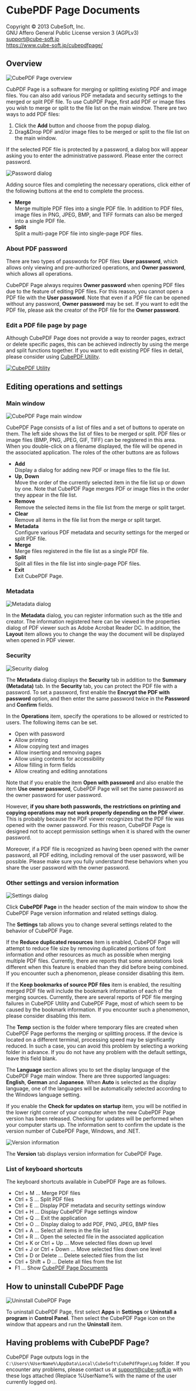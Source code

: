 CubePDF Page Documents
====

Copyright © 2013 CubeSoft, Inc.  
GNU Affero General Public License version 3 (AGPLv3)  
support@cube-soft.jp  
https://www.cube-soft.jp/cubepdfpage/

## Overview

![CubePDF Page overview](https://raw.githubusercontent.com/cube-soft/cube.assets/master/cubepdfpage/doc/v3/en/main/dragdrop.png)

CubPDF Page is a software for merging or splitting existing PDF and image files. You can also add various PDF metadata and security settings to the merged or split PDF file. To use CubPDF Page, first add PDF or image files you wish to merge or split to the file list on the main window. There are two ways to add PDF files:

1. Click the **Add** button and choose from the popup dialog.
2. Drag&Drop PDF and/or image files to be merged or split to the file list on the main window.

If the selected PDF file is protected by a password, a dialog box will appear asking you to enter the administrative password. Please enter the correct password.

![Password dialog](https://raw.githubusercontent.com/cube-soft/cube.assets/master/cubepdfpage/doc/v3/en/main/password.png)

Adding source files and completing the necessary operations, click either of the following buttons at the end to complete the process.

* **Merge**  
  Merge multiple PDF files into a single PDF file. In addition to PDF files, image files in PNG, JPEG, BMP, and TIFF formats can also be merged into a single PDF file.
* **Split**  
  Split a multi-page PDF file into single-page PDF files.

### About PDF password

There are two types of passwords for PDF files: **User password**, which allows only viewing and pre-authorized operations, and **Owner password**, which allows all operations.

CubePDF Page always requires **Owner password** when opening PDF files due to the feature of editing PDF files. For this reason, you cannot open a PDF file with the **User password**.
Note that even if a PDF file can be opened without any password, **Owner password** may be set. If you want to edit the PDF file, please ask the creator of the PDF file for the **Owner password**.

### Edit a PDF file page by page

Although CubePDF Page does not provide a way to reorder pages, extract or delete specific pages, this can be achieved indirectly by using the merge and split functions together. If you want to edit existing PDF files in detail, please consider using [CubePDF Utility](https://www.cube-soft.jp/en/cubepdfutility/).

[![CubePDF Utility](https://raw.githubusercontent.com/cube-soft/cube.assets/master/cubepdfutility/overview.en.png)](https://www.cube-soft.jp/en/cubepdfutility/)

## Editing operations and settings

### Main window

![CubePDF Page main window](https://raw.githubusercontent.com/cube-soft/cube.assets/master/cubepdfpage/doc/v3/en/overview.png)

CubePDF Page consists of a list of files and a set of buttons to operate on them. The left side shows the list of files to be merged or split. PDF files or image files (BMP, PNG, JPEG, GIF, TIFF) can be registered in this area. When you double-click on a filename displayed, the file will be opened in the associated application. The roles of the other buttons are as follows

* **Add**  
  Display a dialog for adding new PDF or image files to the file list.
* **Up**, **Down**  
  Move the order of the currently selected item in the file list up or down by one. Note that CubePDF Page merges PDF or image files in the order they appear in the file list.
* **Remove**  
  Remove the selected items in the file list from the merge or split target.
* **Clear**  
  Remove all items in the file list from the merge or split target.
* **Metadata**  
  Configure various PDF metadata and security settings for the merged or split PDF file.
* **Merge**  
  Merge files registered in the file list as a single PDF file.
* **Split**  
  Split all files in the file list into single-page PDF files.
* **Exit**  
  Exit CubePDF Page.

### Metadata

![Metadata dialog](https://raw.githubusercontent.com/cube-soft/cube.assets/master/cubepdfpage/doc/v3/en/main/metadata.png)

In the **Metadata** dialog, you can register information such as the title and creator. The information registered here can be viewed in the properties dialog of PDF viewer such as Adobe Acrobat Reader DC. In addition, the **Layout** item allows you to change the way the document will be displayed when opened in PDF viewer.

### Security

![Security dialog](https://raw.githubusercontent.com/cube-soft/cube.assets/master/cubepdfpage/doc/v3/en/main/security.png)

The **Metadata** dialog displays the **Security** tab in addition to the **Summary (Metadata)** tab. In the **Security** tab, you can protect the PDF file with a password. To set a password, first enable the **Encrypt the PDF with password** option, and then enter the same password twice in the **Password** and **Confirm** fields.

In the **Operations** item, specify the operations to be allowed or restricted to users. The following items can be set.

* Open with password
* Allow printing
* Allow copying text and images
* Allow inserting and removing pages
* Allow using contents for accessibility
* Allow filling in form fields
* Allow creating and editing annotations

Note that if you enable the item **Open with password** and also enable the item **Use owner password**, CubePDF Page will set the same password as the owner password for user password.

However, **if you share both passwords, the restrictions on printing and copying operations may not work properly depending on the PDF viwer**. This is probably because the PDF viewer recognizes that the PDF file was opened with the owner password. For this reason, CubePDF Page is designed not to accept permission settings when it is shared with the owner password.

Moreover, if a PDF file is recognized as having been opened with the owner password, all PDF editing, including removal of the user password, will be possible. Please make sure you fully understand these behaviors when you share the user password with the owner password.

### Other settings and version information

![Settings dialog](https://raw.githubusercontent.com/cube-soft/cube.assets/master/cubepdfpage/doc/v3/en/main/settings.png)

Click **CubePDF Page** in the header section of the main window to show the CubePDF Page version information and related settings dialog.

The **Settings** tab allows you to change several settings related to the behavior of CubePDF Page.

If the **Reduce duplicated resources** item is enabled, CubePDF Page will attempt to reduce file size by removing duplicated portions of font information and other resources as much as possible when merging multiple PDF files. Currently, there are reports that some annotations look different when this feature is enabled than they did before being combined. If you encounter such a phenomenon, please consider disabling this item.

If the **Keep bookmarks of source PDF files** item is enabled, the resulting merged PDF file will include the bookmark information of each of the merging sources. Currently, there are several reports of PDF file merging failures in CubePDF Utility and CubePDF Page, most of which seem to be caused by the bookmark information. If you encounter such a phenomenon, please consider disabling this item.

The **Temp** section is the folder where temporary files are created when CubePDF Page performs the merging or splitting process. If the device is located on a different terminal, processing speed may be significantly reduced. In such a case, you can avoid this problem by selecting a working folder in advance. If you do not have any problem with the default settings, leave this field blank.

The **Language** section allows you to set the display language of the CubePDF Page main window. There are three supported languages: **English**, **German** and **Japanese**. When **Auto** is selected as the display language, one of the languages will be automatically selected according to the Windows language setting.

If you enable the **Check for updates on startup** item, you will be notified in the lower right corner of your computer when the new CubePDF Page version has been released. Checking for updates will be performed when your computer starts up. The information sent to confirm the update is the version number of CubePDF Page, Windows, and .NET.

![Version information](https://raw.githubusercontent.com/cube-soft/cube.assets/master/cubepdfpage/doc/v3/en/main/version.png)

The **Version** tab displays version information for CubePDF Page.

### List of keyboard shortcuts

The keyboard shortcuts available in CubePDF Page are as follows.

* Ctrl + M ... Merge PDF files
* Ctrl + S ... Split PDF files
* Ctrl + E ... Display PDF metadata and security settings window
* Ctrl + H ... Display CubePDF Page settings window
* Ctrl + Q ... Exit the application
* Ctrl + O ... Display dialog to add PDF, PNG, JPEG, BMP files
* Ctrl + A ... Select all items in the file list
* Ctrl + R ... Open the selected file in the associated application
* Ctrl + K or Ctrl + Up ... Move selected files down up level
* Ctrl + J or Ctrl + Down ... Move selected files down one level
* Ctrl + D or Delete ... Delete selected files from the list
* Ctrl + Shift + D ... Delete all files from the list
* F1 ... Show [CubePDF Page Documents](https://docs.cube-soft.jp/entry/cubepdf-page)

## How to uninstall CubePDF Page

![Uninstall CubePDF Page](https://raw.githubusercontent.com/cube-soft/cube.assets/master/cubepdfpage/doc/v3/en/uninstall/windows8.png)

To uninstall CubePDF Page, first select **Apps** in **Settings** or **Uninstall a program** in **Control Panel**. Then select the CubePDF Page icon on the window that appears and run the **Uninstall** item.

## Having problems with CubePDF Page?

CubePDF Page outputs logs in the ```C:\Users\%UserName%\AppData\Local\CubeSoft\CubePdfPage\Log``` folder. If you encounter any problems, please contact us at support@cube-soft.jp with these logs attached (Replace %UserName% with the name of the user currently logged on).